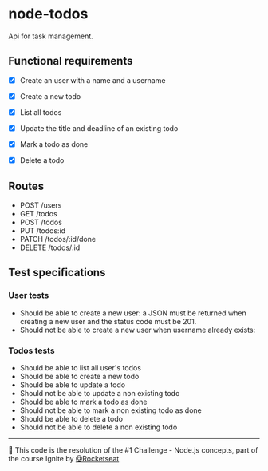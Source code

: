 # node-todos
Api for task management.

## Functional requirements
* [x] Create an user with a name and a username
* [x] Create a new todo
* [x] List all todos
* [x] Update the title and deadline of an existing todo
* [x] Mark a todo as done
* [x] Delete a todo


## Routes
* POST /users
* GET /todos
* POST /todos
* PUT /todos:id
* PATCH /todos/:id/done
* DELETE /todos/:id

## Test specifications
### User tests
* Should be able to create a new user: a JSON must be returned when creating a new user and the status code must be 201.
* Should not be able to create a new user when username already exists: 

### Todos tests
* Should be able to list all user's todos
* Should be able to create a new todo
* Should be able to update a todo
* Should not be able to update a non existing todo
* Should be able to mark a todo as done
* Should not be able to mark a non existing todo as done
* Should be able to delete a todo
* Should not be able to delete a non existing todo

---
:rocket: This code is the resolution of the #1 Challenge - Node.js concepts, part of the course Ignite by [@Rocketseat](https://github.com/Rocketseat)
